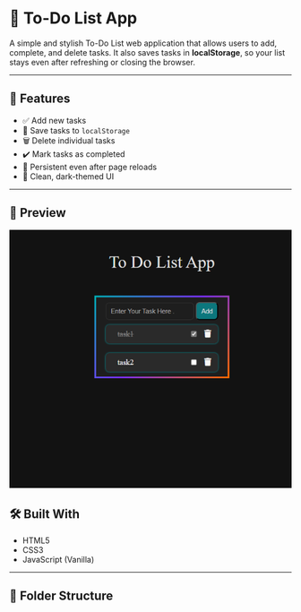 # 📝 To-Do List App

A simple and stylish To-Do List web application that allows users to add, complete, and delete tasks. It also saves tasks in **localStorage**, 
so your list stays even after refreshing or closing the browser.

---

## 🚀 Features

- ✅ Add new tasks
- 🔁 Save tasks to `localStorage`
- 🗑️ Delete individual tasks
- ✔️ Mark tasks as completed
- 💾 Persistent even after page reloads
- 🌙 Clean, dark-themed UI

---

## 📸 Preview
![image alt](https://github.com/shabrin786/To_Do-App/blob/main/screenshort.png?raw=true)

## 🛠️ Built With

- HTML5
- CSS3
- JavaScript (Vanilla)

---

## 📂 Folder Structure

